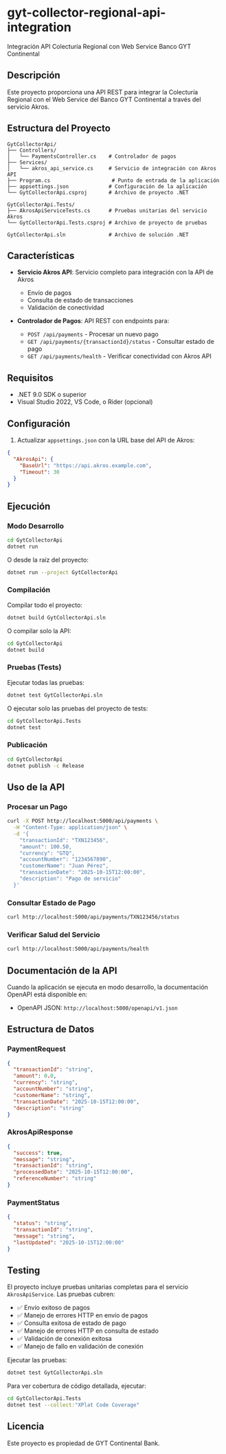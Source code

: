 # gyt-collector-regional-api-integration

Integración API Colecturía Regional con Web Service Banco GYT Continental

## Descripción

Este proyecto proporciona una API REST para integrar la Colecturía Regional con el Web Service del Banco GYT Continental a través del servicio Akros.

## Estructura del Proyecto

```
GytCollectorApi/
├── Controllers/
│   └── PaymentsController.cs    # Controlador de pagos
├── Services/
│   └── akros_api_service.cs     # Servicio de integración con Akros API
├── Program.cs                    # Punto de entrada de la aplicación
├── appsettings.json             # Configuración de la aplicación
└── GytCollectorApi.csproj       # Archivo de proyecto .NET

GytCollectorApi.Tests/
├── AkrosApiServiceTests.cs      # Pruebas unitarias del servicio Akros
└── GytCollectorApi.Tests.csproj # Archivo de proyecto de pruebas

GytCollectorApi.sln              # Archivo de solución .NET
```

## Características

- **Servicio Akros API**: Servicio completo para integración con la API de Akros
  - Envío de pagos
  - Consulta de estado de transacciones
  - Validación de conectividad

- **Controlador de Pagos**: API REST con endpoints para:
  - `POST /api/payments` - Procesar un nuevo pago
  - `GET /api/payments/{transactionId}/status` - Consultar estado de pago
  - `GET /api/payments/health` - Verificar conectividad con Akros API

## Requisitos

- .NET 9.0 SDK o superior
- Visual Studio 2022, VS Code, o Rider (opcional)

## Configuración

1. Actualizar `appsettings.json` con la URL base del API de Akros:

```json
{
  "AkrosApi": {
    "BaseUrl": "https://api.akros.example.com",
    "Timeout": 30
  }
}
```

## Ejecución

### Modo Desarrollo

```bash
cd GytCollectorApi
dotnet run
```

O desde la raíz del proyecto:

```bash
dotnet run --project GytCollectorApi
```

### Compilación

Compilar todo el proyecto:

```bash
dotnet build GytCollectorApi.sln
```

O compilar solo la API:

```bash
cd GytCollectorApi
dotnet build
```

### Pruebas (Tests)

Ejecutar todas las pruebas:

```bash
dotnet test GytCollectorApi.sln
```

O ejecutar solo las pruebas del proyecto de tests:

```bash
cd GytCollectorApi.Tests
dotnet test
```

### Publicación

```bash
cd GytCollectorApi
dotnet publish -c Release
```

## Uso de la API

### Procesar un Pago

```bash
curl -X POST http://localhost:5000/api/payments \
  -H "Content-Type: application/json" \
  -d '{
    "transactionId": "TXN123456",
    "amount": 100.50,
    "currency": "GTQ",
    "accountNumber": "1234567890",
    "customerName": "Juan Pérez",
    "transactionDate": "2025-10-15T12:00:00",
    "description": "Pago de servicio"
  }'
```

### Consultar Estado de Pago

```bash
curl http://localhost:5000/api/payments/TXN123456/status
```

### Verificar Salud del Servicio

```bash
curl http://localhost:5000/api/payments/health
```

## Documentación de la API

Cuando la aplicación se ejecuta en modo desarrollo, la documentación OpenAPI está disponible en:

- OpenAPI JSON: `http://localhost:5000/openapi/v1.json`

## Estructura de Datos

### PaymentRequest

```json
{
  "transactionId": "string",
  "amount": 0.0,
  "currency": "string",
  "accountNumber": "string",
  "customerName": "string",
  "transactionDate": "2025-10-15T12:00:00",
  "description": "string"
}
```

### AkrosApiResponse

```json
{
  "success": true,
  "message": "string",
  "transactionId": "string",
  "processedDate": "2025-10-15T12:00:00",
  "referenceNumber": "string"
}
```

### PaymentStatus

```json
{
  "status": "string",
  "transactionId": "string",
  "message": "string",
  "lastUpdated": "2025-10-15T12:00:00"
}
```

## Testing

El proyecto incluye pruebas unitarias completas para el servicio `AkrosApiService`. Las pruebas cubren:

- ✅ Envío exitoso de pagos
- ✅ Manejo de errores HTTP en envío de pagos
- ✅ Consulta exitosa de estado de pago
- ✅ Manejo de errores HTTP en consulta de estado
- ✅ Validación de conexión exitosa
- ✅ Manejo de fallo en validación de conexión

Ejecutar las pruebas:

```bash
dotnet test GytCollectorApi.sln
```

Para ver cobertura de código detallada, ejecutar:

```bash
cd GytCollectorApi.Tests
dotnet test --collect:"XPlat Code Coverage"
```

## Licencia

Este proyecto es propiedad de GYT Continental Bank.
